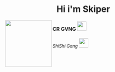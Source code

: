 <h1 align="center">Hi i'm Skiper</h1> 

<img src="https://cdn.discordapp.com/attachments/1182478334949601411/1193011168806191165/1685b9519273959cb9767f7dacc6978b.jpg?ex=65ab293b&is=6598b43b&hm=7a80c2820857ec6422cc27c02ce62941178d54b371e4953d4eef62e2352b9477&" align="left" width="150" height="150">


<h3>CR GVNG <img src="https://cdn.discordapp.com/emojis/1081703197795696711.gif?v=1" width="30"></h3>
<h6>ShiShi Gang <img src="https://cdn.discordapp.com/emojis/1081703069068312606.gif?v=1" width="30"></h6>